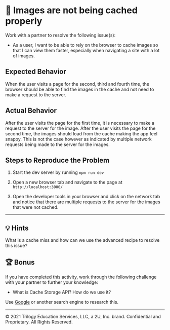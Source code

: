 # 🐛 Images are not being cached properly

Work with a partner to resolve the following issue(s):

* As a user, I want to be able to rely on the browser to cache images so that I can view them faster, especially when navigating a site with a lot of images.

## Expected Behavior

When the user visits a page for the second, third and fourth time, the browser should be able to find the images in the cache and not need to make a request to the server.

## Actual Behavior

After the user visits the page for the first time, it is necessary to make a request to the server for the image. After the user visits the page for the second time, the images should load from the cache making the app feel snappy. This is not the case however as indicated by multiple network requests being made to the server for the images.

## Steps to Reproduce the Problem

1. Start the dev server by running `npm run dev`

2. Open a new browser tab and navigate to the page at `http://localhost:3000/`

3. Open the developer tools in your browser and click on the network tab and notice that there are multiple requests to the server for the images that were not cached.

---

## 💡 Hints

What is a cache miss and how can we use the advanced recipe to resolve this issue?

## 🏆 Bonus

If you have completed this activity, work through the following challenge with your partner to further your knowledge:

* What is Cache Storage API? How do we use it?

Use [Google](https://www.google.com) or another search engine to research this.

---
© 2021 Trilogy Education Services, LLC, a 2U, Inc. brand. Confidential and Proprietary. All Rights Reserved.

